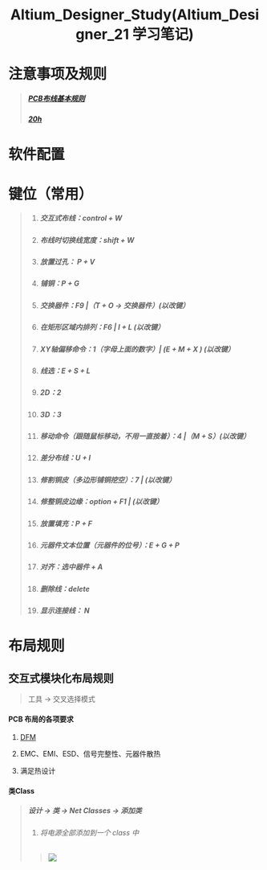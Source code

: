 <center><h1>Altium_Designer_Study(Altium_Designer_21 学习笔记)</h1></center>

# 注意事项及规则

> #####  [PCB布线基本规则](https://www.ebyte.com/new-view-info.aspx?id=890)
>
> ##### [20h](https://murata.eetrend.com/article/2019-11/1003161.html)

# 软件配置

> 

# 键位（常用）

> 1. ##### 交互式布线：control + W
>
> 2. ##### 布线时切换线宽度：shift + W
>
> 3. ##### 放置过孔： P + V
>
> 4. ##### 铺铜：P + G
>
> 5. ##### 交换器件：F9 |（T + O -> 交换器件）(以改键）
>
> 6. ##### 在矩形区域内排列：F6 | I + L (以改键）
>
> 7. ##### XY轴偏移命令：1（字母上面的数字）| (E + M + X ) (以改键）
>
> 8. ##### 线选：E + S + L
>
> 9. ##### 2D：2
>
> 10. ##### 3D：3
>
> 11. ##### 移动命令（跟随鼠标移动，不用一直按着）：4 |（M + S）(以改键）
>
> 12. ##### 差分布线：U + I
>
> 13. ##### 修割铜皮（多边形铺铜挖空）：7 | (以改键）
>
> 14. ##### 修整铜皮边缘：option + F1 | (以改键）
>
> 15. ##### 放置填充：P + F
>
> 16. ##### 元器件文本位置（元器件的位号）：E + G + P
>
> 17. ##### 对齐：选中器件  + A
>
> 18. ##### 删除线：delete
>
> 19. ##### 显示连接线： N

# 布局规则

## 交互式模块化布局规则

> 工具 -> 交叉选择模式

#### PCB 布局的各项要求

1. [DFM](https://zhuanlan.zhihu.com/p/461235700)

2. EMC、EMI、ESD、信号完整性、元器件散热

3. 满足热设计

   



#### 类Class

> ##### 设计 -> 类 -> Net Classes -> 添加类
>
> 1. ###### 将电源全部添加到一个 class 中
>
> > ![](https://p.ipic.vip/l2y84h.png)





